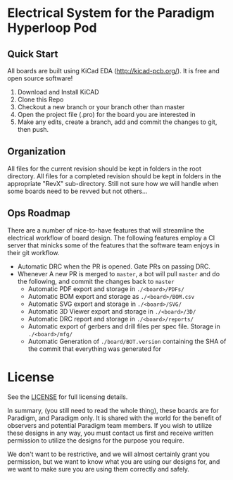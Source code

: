 # Electrical System for the Paradigm Hyperloop Pod

## Quick Start

All boards are built using KiCad EDA (http://kicad-pcb.org/).  It is free and open source software!

1. Download and Install KiCAD
2. Clone this Repo
3. Checkout a new branch or your branch other than master
3. Open the project file (.pro) for the board you are interested in
4. Make any edits, create a branch, add and commit the changes to git, then push. 

## Organization

All files for the current revision should be kept in folders in the root directory.
All files for a completed revision should be kept in folders in the appropriate "RevX" sub-directory.
Still not sure how we will handle when some boards need to be revved but not others...

## Ops Roadmap

There are a number of nice-to-have features that will streamline the electrical workflow of board
design. The following features employ a CI server that minicks some of the features that the software
team enjoys in their git workflow.

- Automatic DRC when the PR is opened. Gate PRs on passing DRC.
- Whenever A new PR is merged to `master`, a bot will pull `master` and do the following, and commit the changes back to `master`
  - Automatic PDF export and storage in `./<board>/PDFs/`
  - Automatic BOM export and storage as `./<board>/BOM.csv`
  - Automatic SVG export and storage in `./<board>/SVG/`
  - Automatic 3D Viewer export and storage in `./<board>/3D/`
  - Automatic DRC report and storage in `./<board>/reports/`
  - Automatic export of gerbers and drill files per spec file.  Storage in `./<board>/mfg/`
  - Automatic Generation of `./board/BOT.version` containing the SHA of the commit that everything was generated for 

# License

See the [LICENSE](LICENSE) for full licensing details.

In summary, (you still need to read the whole thing), these boards are for Paradigm, 
and Paradigm only. It is shared with the world for the benefit of observers and 
potential Paradigm team members. If you wish to utilize these designs in any
way, you must contact us first and receive written permission to utilize the
designs for the purpose you require. 

We don't want to be restrictive, and we will almost certainly grant you permission,
but we want to know what you are using our designs for, and we want to make sure
you are using them correctly and safely.
